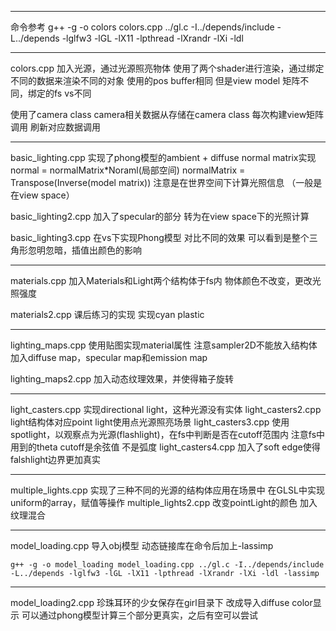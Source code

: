 ***
命令参考
g++ -g -o colors colors.cpp ../gl.c -I../depends/include -L../depends -lglfw3 -lGL -lX11 -lpthread -lXrandr -lXi -ldl
***
colors.cpp
加入光源，通过光源照亮物体
使用了两个shader进行渲染，通过绑定不同的数据来渲染不同的对象
使用的pos buffer相同
但是view model 矩阵不同，绑定的fs vs不同

使用了camera class
camera相关数据从存储在camera class
每次构建view矩阵调用
刷新对应数据调用
***
basic_lighting.cpp
实现了phong模型的ambient + diffuse
normal matrix实现 normal = normalMatrix*Noraml(局部空间)
normalMatrix = Transpose(Inverse(model matrix))
注意是在世界空间下计算光照信息 （一般是在view space）

basic_lighting2.cpp
加入了specular的部分
转为在view space下的光照计算

basic_lighting3.cpp
在vs下实现Phong模型 对比不同的效果
可以看到是整个三角形忽明忽暗，插值出颜色的影响
***
materials.cpp
加入Materials和Light两个结构体于fs内
物体颜色不改变，更改光照强度

materials2.cpp
课后练习的实现
实现cyan plastic
***
lighting_maps.cpp
使用贴图实现material属性
注意sampler2D不能放入结构体
加入diffuse map，specular map和emission map

lighting_maps2.cpp
加入动态纹理效果，并使得箱子旋转
***
light_casters.cpp
实现directional light，这种光源没有实体
light_casters2.cpp
light结构体对应point light使用点光源照亮场景
light_casters3.cpp
使用spotlight，以观察点为光源(flashlight)，在fs中判断是否在cutoff范围内
注意fs中用到的theta cutoff是余弦值 不是弧度
light_casters4.cpp
加入了soft edge使得falshlight边界更加真实

***
multiple_lights.cpp
实现了三种不同的光源的结构体应用在场景中
在GLSL中实现uniform的array，赋值等操作
multiple_lights2.cpp
改变pointLight的颜色
加入纹理混合

***
model_loading.cpp
导入obj模型
动态链接库在命令后加上-lassimp
```
g++ -g -o model_loading model_loading.cpp ../gl.c -I../depends/include -L../depends -lglfw3 -lGL -lX11 -lpthread -lXrandr -lXi -ldl -lassimp
```
***
model_loading2.cpp
珍珠耳环的少女保存在girl目录下
改成导入diffuse color显示
可以通过phong模型计算三个部分更真实，之后有空可以尝试